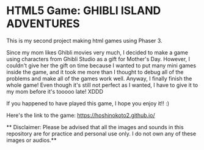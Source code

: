 # HTML5 Game: GHIBLI ISLAND ADVENTURES

This is my second project making html games using Phaser 3.

Since my mom likes Ghibli movies very much, I decided to make a game using characters from Ghibli Studio as a gift for Mother's Day. However, I couldn't give her the gift on time because I wanted to put many mini games inside the game, and it took me more than I thought to debug all of the problems and make all of the games work well. Anyway, I finally finish the whole game! Even though it's still not perfect as I wanted, I have to give it to my mom before it's tooooo late! XDDD

If you happened to have played this game, I hope you enjoy it!! :) 

Here's the link to the game: https://hoshinokoto2.github.io/


** Disclaimer: Please be advised that all the images and sounds in this repository are for practice and personal use only. I do not own any of these images or audios.**
